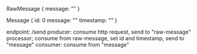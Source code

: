 
RawMessage {
    message: ""
}

Message {
    id: 0
    message: ""
    timestamp: "" 
}

endpoint: /send
producer: consume http request, send to "raw-message"
processor; consume from raw-message, set id and timestamp, send to "message"
consumer: consume from "message"
